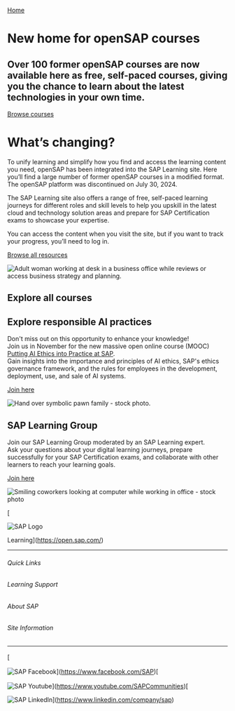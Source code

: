 [Home](https://open.sap.com/)

New home for openSAP courses
============================

Over 100 former openSAP courses are now available here as free, self-paced courses, giving you the chance to learn about the latest technologies in your own time.
------------------------------------------------------------------------------------------------------------------------------------------------------------------

[Browse courses](https://open.sap.com/courses?page=1&subtype=mooc-content)

What’s changing?
================

To unify learning and simplify how you find and access the learning content you need, openSAP has been integrated into the SAP Learning site. Here you’ll find a large number of former openSAP courses in a modified format. The openSAP platform was discontinued on July 30, 2024. 

The SAP Learning site also offers a range of free, self-paced learning journeys for different roles and skill levels to help you upskill in the latest cloud and technology solution areas and prepare for SAP Certification exams to showcase your expertise.

You can access the content when you visit the site, but if you want to track your progress, you’ll need to log in.

[Browse all resources](https://open.sap.com/browse)

![Adult woman working at desk in a business office while reviews or access business strategy and planning.](/_next/image?url=https%3A%2F%2Feu-images.contentstack.com%2Fv3%2Fassets%2Fblt4e79a2501da5d16b%2Fbltb2ef72500c967308%2F6627adc5dc811a9f7b64de86%2F296113_16_9.jpg%3Fheight%3D600&w=3840&q=75)

Explore all courses
-------------------

Explore responsible AI practices
--------------------------------

Don't miss out on this opportunity to enhance your knowledge!  
Join us in November for the new massive open online course (MOOC) [Putting AI Ethics into Practice at SAP](https://learning.sap.com/learning-journeys/putting-ai-ethics-into-practice-at-sap?url_id=ctabutton-glo-mooc-AIEthics).  
Gain insights into the importance and principles of AI ethics, SAP's ethics governance framework, and the rules for employees in the development, deployment, use, and sale of AI systems.  

[Join here](https://open.sap.com/learning-journeys/putting-ai-ethics-into-practice-at-sap?url_id=ctabutton-glo-mooc-AIEthics)

![Hand over symbolic pawn family - stock photo.](/_next/image?url=https%3A%2F%2Feu-images.contentstack.com%2Fv3%2Fassets%2Fblt4e79a2501da5d16b%2Fblt2dc1b4e1ee4df9f4%2F670e85eef70c21669903acee%2F286966_16_9.jpg%3Fheight%3D600&w=3840&q=75)

SAP Learning Group
------------------

Join our SAP Learning Group moderated by an SAP Learning expert.  
Ask your questions about your digital learning journeys, prepare successfully for your SAP Certification exams, and collaborate with other learners to reach your learning goals.

[Join here](https://community.sap.com/t5/sap-learning/gh-p/learning)

![Smiling coworkers looking at computer while working in office - stock photo](/_next/image?url=https%3A%2F%2Feu-images.contentstack.com%2Fv3%2Fassets%2Fblt4e79a2501da5d16b%2Fbltef26447188e48f37%2F672379c036b52a14c9555824%2F298119_16_9.jpg%3Fheight%3D600&w=3840&q=75)

[![SAP Logo](data:image/gif;base64,R0lGODlhAQABAIAAAAAAAP///yH5BAEAAAAALAAAAAABAAEAAAIBRAA7 "Visit home page")

![SAP Logo](/_next/image?url=%2Fsap-logo-svg.svg&w=256&q=75 "Visit home page")

Learning](https://open.sap.com/)

* * *

###### Quick Links

###### Learning Support

###### About SAP

###### Site Information

* * *

[![](data:image/svg+xml,%3csvg%20xmlns=%27http://www.w3.org/2000/svg%27%20version=%271.1%27%20width=%2716%27%20height=%2716%27/%3e)![SAP Facebook](data:image/gif;base64,R0lGODlhAQABAIAAAAAAAP///yH5BAEAAAAALAAAAAABAAEAAAIBRAA7 "SAP Facebook")

![SAP Facebook](/_next/image?url=https%3A%2F%2Feu-images.contentstack.com%2Fv3%2Fassets%2Fblt4e79a2501da5d16b%2Fbltaff11c79df5f3c02%2F66ffba318d8ee7cd4dc6b054%2Ficon-facebook.svg&w=32&q=75 "SAP Facebook")](https://www.facebook.com/SAP)[![](data:image/svg+xml,%3csvg%20xmlns=%27http://www.w3.org/2000/svg%27%20version=%271.1%27%20width=%2716%27%20height=%2716%27/%3e)![SAP Youtube](data:image/gif;base64,R0lGODlhAQABAIAAAAAAAP///yH5BAEAAAAALAAAAAABAAEAAAIBRAA7 "SAP Youtube")

![SAP Youtube](/_next/image?url=https%3A%2F%2Feu-images.contentstack.com%2Fv3%2Fassets%2Fblt4e79a2501da5d16b%2Fblt34a08ebe75772f44%2F66ffba31e49b356b5d75b010%2Ficon-youtube.svg&w=32&q=75 "SAP Youtube")](https://www.youtube.com/SAPCommunities)[![](data:image/svg+xml,%3csvg%20xmlns=%27http://www.w3.org/2000/svg%27%20version=%271.1%27%20width=%2716%27%20height=%2716%27/%3e)![SAP LinkedIn](data:image/gif;base64,R0lGODlhAQABAIAAAAAAAP///yH5BAEAAAAALAAAAAABAAEAAAIBRAA7 "SAP LinkedIn")

![SAP LinkedIn](/_next/image?url=https%3A%2F%2Feu-images.contentstack.com%2Fv3%2Fassets%2Fblt4e79a2501da5d16b%2Fbltb40b9a950627e1ef%2F66ffba315b309643714c139b%2Ficon-linked-in.svg&w=32&q=75 "SAP LinkedIn")](https://www.linkedin.com/company/sap)